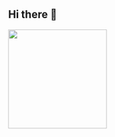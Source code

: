 ## Hi there 👋

<img height=200 align="center" src="https://github-readme-stats.vercel.app/api?username=hiroshihorie" />
